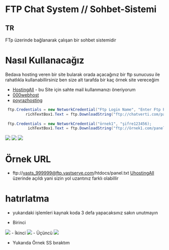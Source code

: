 # FTP Chat System // Sohbet-Sistemi

## TR
FTp üzerinde bağlanarak çalışan bir sohbet sistemidir 

# Nasıl Kullanacağız 

Bedava hosting veren bir site bularak orada açacağınız bir ftp sunucusu ile rahatlıkla kullanabillirsiniz ben size alt tarafda bir kaç örnek site vereceğim 

- [HostingAll](http://www.uhostall.com) -  bu Site için sahte mail kullanmanızı öneriyorum 
- [000webhost](https://tr.000webhost.com)
- [poyrazhosting](https://www.poyrazhosting.com.tr)

```C#
 ftp.Credentials = new NetworkCredential("Ftp Login Name", "Enter Ftp Password"); 
         richTextBox1.Text = ftp.DownloadString("ftp://chatverti.com/panel.txt");
         
 ftp.Credentials = new NetworkCredential("örnek1", "şifre123456); 
          ichTextBox1.Text = ftp.DownloadString("ftp://örnek1.com/panel.txt"); 

```
<img src="https://cdn.discordapp.com/attachments/556828295941980170/721351662395981895/unknown.png"/>  
<img src="https://cdn.discordapp.com/attachments/556828295941980170/721351718591528990/unknown.png"/>
<img src="https://cdn.discordapp.com/attachments/556828295941980170/721351790523711558/unknown.png"/>

# Örnek URL

- ftp://vasts_999999@ftp.vastserve.com/htdocs/panel.txt [UhostingAll](http://www.uhostall.com) üzerinde açıldı 
yani sizin yol uzantınız farklı olabillir 

# hatırlatma 
- yukarıdaki işlemleri kaynak koda 3 defa yapacaksınız sakın unutmayın 

- Birinci 
<img src="https://cdn.discordapp.com/attachments/556828295941980170/721353425358684183/unknown.png"/>  
- İkinci 
<img src="https://cdn.discordapp.com/attachments/556828295941980170/721353467393867796/unknown.png"/>
- Üçüncü
<img src="https://cdn.discordapp.com/attachments/556828295941980170/721353499861844018/unknown.png"/>

- Yukarıda Örnek SS bıraktım 
